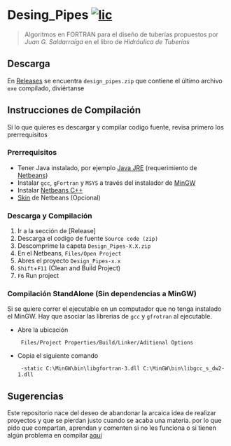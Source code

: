 # Desing_Pipes  [![lic](https://img.shields.io/badge/Licence-MIT-blue.svg)](LICENSE)
> Algoritmos en FORTRAN para el diseño de tuberías propuestos por *Juan G. Saldarraiga* en el libro de *Hidráulica de Tuberías*

## Descarga
 En [Releases] se encuentra `design_pipes.zip`  que contiene el último archivo `exe` compilado, diviértanse
 
## Instrucciones de Compilación
Si lo que quieres es descargar y compilar codigo fuente, revisa primero los prerrequisitos

### Prerrequisitos
 - Tener Java instalado, por ejemplo [Java JRE] (requerimiento de [Netbeans])
 - Instalar `gcc`, `gFortran` y `MSYS` a través del instalador de [MinGW]
 - Instalar [Netbeans C++]
 - [Skin] de Netbeans (Opcional)
 
### Descarga y Compilación
 1. Ir a la sección de [Release]
 2. Descarga el codigo de fuente `Source code (zip)`
 2. Descomprime la capeta `Design_Pipes-X.X.zip`
 3. En el Netbeans, `Files/Open Project`
 4. Abres el proyecto `Design_Pipes-x.x`
 8. `Shift`+`F11` (Clean and Build Project)
 9. `F6` Run project

### Compilación StandAlone (Sin dependencias a MinGW)
Si se quiere correr el ejecutable en un computador que no tenga instalado el MinGW. Hay que asociar las librerias de `gcc` y `gfrotran` al ejecutable. 

 - Abre la ubicación

		Files/Project Properties/Build/Linker/Aditional Options

 - Copia el siguiente comando
 
		-static C:\MinGW\bin\libgfortran-3.dll C:\MinGW\bin\libgcc_s_dw2-1.dll

## Sugerencias
Este repositorio nace del deseo de abandonar la arcaica idea de realizar proyectos y que se pierdan justo cuando se acaba una materia. por lo que pido que compartan, aprendan y comenten si no les funciona o si tienen algún problema en compilar [aquí](https://github.com/Athesto/Desing_Pipes/issues)

[Releases]: https://github.com/Athesto/Desing_Pipes/releases
[Netbeans]: https://netbeans.org/community/releases/82/install.html#requiredsoftware
[licence]: http://google.com
[Java JRE]: http://www.oracle.com/technetwork/java/javase/downloads/index.html
[MinGW]: http://www.mingw.org/
[Netbeans C++]: https://netbeans.org/downloads/
[Skin]: http://plugins.netbeans.org/plugin/62424/darcula-laf-for-netbeans
